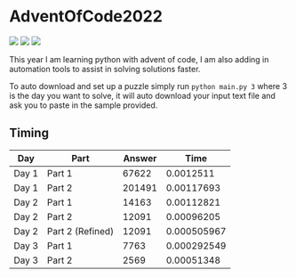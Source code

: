 # AdventOfCode2022

![](https://img.shields.io/badge/day%20📅-3-blue)
![](https://img.shields.io/badge/stars%20⭐-6-yellow)
![](https://img.shields.io/badge/days%20completed-3-red)

This year I am learning python with advent of code, I am also adding in automation tools to assist in solving solutions 
faster.

To auto download and set up a puzzle simply run `python main.py 3` where 3 is the day you want to solve, it will auto 
download your input text file and ask you to paste in the sample provided.

## Timing
| Day   | Part             |   Answer |        Time |
|-------|------------------|----------|-------------|
| Day 1 | Part 1           |    67622 | 0.0012511   |
| Day 1 | Part 2           |   201491 | 0.00117693  |
| Day 2 | Part 1           |    14163 | 0.00112821  |
| Day 2 | Part 2           |    12091 | 0.00096205  |
| Day 2 | Part 2 (Refined) |    12091 | 0.000505967 |
| Day 3 | Part 1           |     7763 | 0.000292549 |
| Day 3 | Part 2           |     2569 | 0.00051348  |